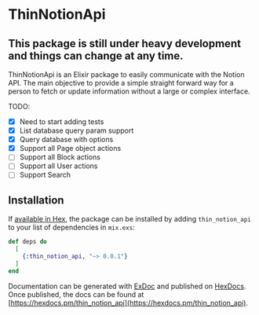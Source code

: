 # ThinNotionApi

## This package is still under heavy development and things can change at any time.

ThinNotionApi is an Elixir package to easily communicate with the Notion API.
The main objective to provide a simple straight forward way for a person to fetch or update information without a large or complex interface.



TODO:

- [x] Need to start adding tests
- [x] List database query param support
- [x] Query database with options
- [x] Support all Page object actions
- [ ] Support all Block actions
- [ ] Support all User actions
- [ ] Support Search

## Installation

If [available in Hex](https://hex.pm/docs/publish), the package can be installed
by adding `thin_notion_api` to your list of dependencies in `mix.exs`:

```elixir
def deps do
  [
    {:thin_notion_api, "~> 0.0.1"}
  ]
end
```

Documentation can be generated with [ExDoc](https://github.com/elixir-lang/ex_doc)
and published on [HexDocs](https://hexdocs.pm). Once published, the docs can
be found at [https://hexdocs.pm/thin_notion_api](https://hexdocs.pm/thin_notion_api).

